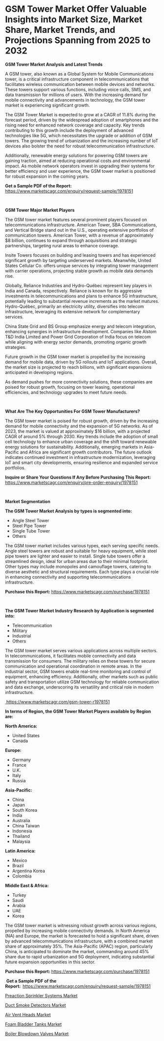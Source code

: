 <p><h1>GSM Tower Market Offer Valuable Insights into Market Size, Market Share, Market Trends, and Projections Spanning from 2025 to 2032</h1></p><p><strong>GSM Tower Market Analysis and Latest Trends</strong></p>
<p><p>A GSM tower, also known as a Global System for Mobile Communications tower, is a critical infrastructure component in telecommunications that facilitates wireless communication between mobile devices and networks. These towers support various functions, including voice calls, SMS, and data transmission for millions of users. With the increasing demand for mobile connectivity and advancements in technology, the GSM tower market is experiencing significant growth.</p><p>The GSM Tower Market is expected to grow at a CAGR of 11.8% during the forecast period, driven by the widespread adoption of smartphones and the rising need for enhanced network coverage and capacity. Key trends contributing to this growth include the deployment of advanced technologies like 5G, which necessitates the upgrade or addition of GSM towers. The growing trend of urbanization and the increasing number of IoT devices also bolster the need for robust telecommunication infrastructure.</p><p>Additionally, renewable energy solutions for powering GSM towers are gaining traction, aimed at reducing operational costs and environmental impact. As mobile network operators invest in upgrading their systems for better efficiency and user experience, the GSM tower market is positioned for robust expansion in the coming years.</p></p>
<p><strong>Get a Sample PDF of the Report:&nbsp;</strong> <a href="https://www.marketscagr.com/enquiry/request-sample/1978151?utm_campaign=2097&utm_medium=2&utm_source=Github&utm_content=ia&utm_term=10042025&utm_id=gsm-tower">https://www.marketscagr.com/enquiry/request-sample/1978151</a></p>
<p>&nbsp;</p>
<p><strong>GSM Tower Major Market Players</strong></p>
<p><p>The GSM tower market features several prominent players focused on telecommunications infrastructure. American Tower, SBA Communications, and Vertical Bridge stand out in the U.S., operating extensive portfolios of communication towers. American Tower, with a revenue of approximately $8 billion, continues to expand through acquisitions and strategic partnerships, targeting rural areas to enhance coverage.</p><p>Insite Towers focuses on building and leasing towers and has experienced significant growth by targeting underserved markets. Meanwhile, United States Cellular Co. offers unique services by integrating tower management with carrier operations, projecting stable growth as mobile data demands rise.</p><p>Globally, Reliance Industries and Hydro-Québec represent key players in India and Canada, respectively. Reliance is known for its aggressive investments in telecommunications and plans to enhance 5G infrastructure, potentially leading to substantial revenue increments as the market matures. Hydro-Québec, primarily an electricity utility, diversifies into telecom infrastructure, leveraging its extensive network for complementary services.</p><p>China State Grid and BS Group emphasize energy and telecom integration, enhancing synergies in infrastructure development. Companies like Alstom T&D India Limited and Power Grid Corporation of India focus on telecom while aligning with energy sector demands, promoting organic growth strategies.</p><p>Future growth in the GSM tower market is propelled by the increasing demand for mobile data, driven by 5G rollouts and IoT applications. Overall, the market size is projected to reach billions, with significant expansions anticipated in developing regions.</p><p>As demand pushes for more connectivity solutions, these companies are poised for robust growth, focusing on tower leasing, operational efficiencies, and technology upgrades to meet future needs.</p></p>
<p>&nbsp;</p>
<p><strong>What Are The Key Opportunities For GSM Tower Manufacturers?</strong></p>
<p><p>The GSM tower market is poised for robust growth, driven by the increasing demand for mobile connectivity and the expansion of 5G networks. As of 2023, the market is valued at approximately $16 billion, with a projected CAGR of around 5% through 2030. Key trends include the adoption of small cell technology to enhance urban coverage and the shift toward renewable energy solutions for sustainability. Additionally, emerging markets in Asia-Pacific and Africa are significant growth contributors. The future outlook indicates continued investment in infrastructure modernization, leveraging IoT and smart city developments, ensuring resilience and expanded service portfolios.</p></p>
<p><strong>Inquire or Share Your Questions If Any Before Purchasing This Report:</strong> <a href="https://www.marketscagr.com/enquiry/pre-order-enquiry/1978151?utm_campaign=2097&utm_medium=2&utm_source=Github&utm_content=ia&utm_term=10042025&utm_id=gsm-tower">https://www.marketscagr.com/enquiry/pre-order-enquiry/1978151</a></p>
<p>&nbsp;</p>
<p><strong>Market Segmentation</strong></p>
<p><strong>The GSM Tower Market Analysis by types is segmented into:</strong></p>
<p><ul><li>Angle Steel Tower</li><li>Steel Pipe Tower</li><li>Single Tube Tower</li><li>Others</li></ul></p>
<p><p>The GSM tower market includes various types, each serving specific needs. Angle steel towers are robust and suitable for heavy equipment, while steel pipe towers are lighter and easier to install. Single tube towers offer a streamlined design, ideal for urban areas due to their minimal footprint. Other types may include monopoles and camouflage towers, catering to diverse aesthetic and structural requirements. Each type plays a crucial role in enhancing connectivity and supporting telecommunications infrastructure.</p></p>
<p><strong>Purchase this Report:&nbsp;</strong><a href="https://www.marketscagr.com/purchase/1978151?utm_campaign=2097&utm_medium=2&utm_source=Github&utm_content=ia&utm_term=10042025&utm_id=gsm-tower">https://www.marketscagr.com/purchase/1978151</a></p>
<p>&nbsp;</p>
<p><strong>The GSM Tower Market Industry Research by Application is segmented into:</strong></p>
<p><ul><li>Telecommunication</li><li>Military</li><li>Industrial</li><li>Others</li></ul></p>
<p><p>The GSM tower market serves various applications across multiple sectors. In telecommunications, it facilitates mobile connectivity and data transmission for consumers. The military relies on these towers for secure communication and operational coordination in remote areas. In the industrial sector, GSM towers enable real-time monitoring and control of equipment, enhancing efficiency. Additionally, other markets such as public safety and transportation utilize GSM technology for reliable communication and data exchange, underscoring its versatility and critical role in modern infrastructure.</p></p>
<p><a href="https://www.marketscagr.com/gsm-tower-r1978151?utm_campaign=2097&utm_medium=2&utm_source=Github&utm_content=ia&utm_term=10042025&utm_id=gsm-tower">&nbsp;https://www.marketscagr.com/gsm-tower-r1978151</a></p>
<p><strong>In terms of Region, the GSM Tower Market Players available by Region are:</strong></p>
<p>
    <p> <strong> North America: </strong>
        <ul>
            <li>United States</li>
            <li>Canada</li>
        </ul>
        </p> 
    <p> <strong> Europe: </strong>
        <ul>
            <li>Germany</li>
            <li>France</li>
            <li>U.K.</li>
            <li>Italy</li>
            <li>Russia</li>
        </ul>
        </p> 
    <p> <strong> Asia-Pacific: </strong>
        <ul>
            <li>China</li>
            <li>Japan</li>
            <li>South Korea</li>
            <li>India</li>
            <li>Australia</li>
            <li>China Taiwan</li>
            <li>Indonesia</li>
            <li>Thailand</li>
            <li>Malaysia</li>
        </ul>
        </p> 
    <p> <strong> Latin America: </strong>
        <ul>
            <li>Mexico</li>
            <li>Brazil</li>
            <li>Argentina Korea</li>
            <li>Colombia</li>
        </ul>
        </p> 
    <p> <strong> Middle East & Africa: </strong>
        <ul>
            <li>Turkey</li>
            <li>Saudi</li>
            <li>Arabia</li>
            <li>UAE</li>
            <li>Korea</li>
        </ul>
    </p>
    </p>
<p><p>The GSM tower market is witnessing robust growth across various regions, propelled by increasing mobile connectivity demands. In North America (NA) and Europe, the market is forecasted to hold a significant share, driven by advanced telecommunications infrastructure, with a combined market share of approximately 35%. The Asia-Pacific (APAC) region, particularly China, is anticipated to dominate the market, commanding around 45% share due to rapid urbanization and 5G deployment, indicating substantial future expansion opportunities in this sector.</p></p>
<p><strong>Purchase this Report: </strong><a href="https://www.marketscagr.com/purchase/1978151?utm_campaign=2097&utm_medium=2&utm_source=Github&utm_content=ia&utm_term=10042025&utm_id=gsm-tower">https://www.marketscagr.com/purchase/1978151</a></p>
<p>&nbsp;<strong>Get a Sample PDF of the Report:&nbsp;&nbsp;</strong><a href="https://www.marketscagr.com/enquiry/request-sample/1978151?utm_campaign=2097&utm_medium=2&utm_source=Github&utm_content=ia&utm_term=10042025&utm_id=gsm-tower">https://www.marketscagr.com/enquiry/request-sample/1978151</a></p>
<p><strong></strong></p>
<p><p><a href="https://github.com/guneycigdem35/Market-Research-Report-List-5/blob/main/preaction-sprinkler-systems-market.md?utm_campaign=2097&utm_medium=2&utm_source=Github&utm_content=ia&utm_term=10042025&utm_id=gsm-tower">Preaction Sprinkler Systems Market</a></p><p><a href="https://github.com/arneslullapq/Market-Research-Report-List-1/blob/main/duct-smoke-detectors-market.md?utm_campaign=2097&utm_medium=2&utm_source=Github&utm_content=ia&utm_term=10042025&utm_id=gsm-tower">Duct Smoke Detectors Market</a></p><p><a href="https://github.com/AshikRahman991/Market-Research-Report-List-2/blob/main/air-vent-heads-market.md?utm_campaign=2097&utm_medium=2&utm_source=Github&utm_content=ia&utm_term=10042025&utm_id=gsm-tower">Air Vent Heads Market</a></p><p><a href="https://github.com/arocasanzib6/Market-Research-Report-List-1/blob/main/foam-bladder-tanks-market.md?utm_campaign=2097&utm_medium=2&utm_source=Github&utm_content=ia&utm_term=10042025&utm_id=gsm-tower">Foam Bladder Tanks Market</a></p><p><a href="https://github.com/mabutironaldo/Market-Research-Report-List-7/blob/main/boiler-blowdown-valves-market.md?utm_campaign=2097&utm_medium=2&utm_source=Github&utm_content=ia&utm_term=10042025&utm_id=gsm-tower">Boiler Blowdown Valves Market</a></p></p>